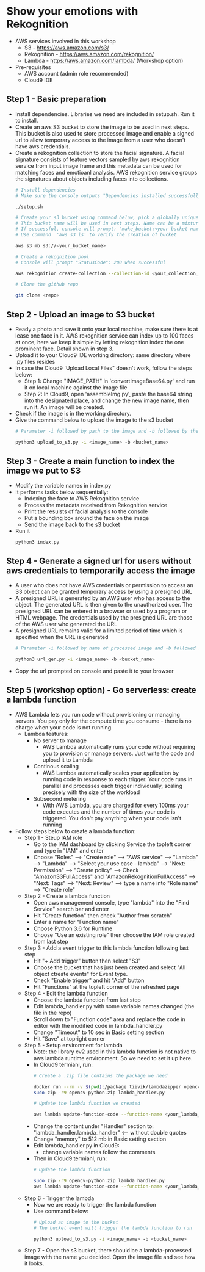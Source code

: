 # Show your emotions with Rekognition
<!-- TODO -->
<!-- Elaboration about the aws services used here S3 Rekognition Lambda -->
<!-- list the pre-requisites for the workshop -->
 - AWS services involved in this workshop
    - S3 - https://aws.amazon.com/s3/
    - Rekognition - https://aws.amazon.com/rekognition/
    - Lambda - https://aws.amazon.com/lambda/   (Workshop option)
 - Pre-requisites
    - AWS account (admin role recommended)
    - Cloud9 IDE

## Step 1 - Basic preparation
 - Install dependencies. Libraries we need are included in setup.sh. Run it to install.
 - Create an aws S3 bucket to store the image to be used in next steps. This bucket is also used to store processed image and enable a signed url to allow temporary access to the image from a user who doesn't have aws credentials. 
 - Create a rekognition collection to store the facial signature. A facial signature consists of feature vectors sampled by aws rekognition service from input image frame and this metadata can be used for matching faces and emotioanl analysis. AWS rekognition service groups the signatures about objects including faces into collections. 
    ```bash
    # Install dependencies
    # Make sure the console outputs "Dependencies installed successfully." 

    ./setup.sh

    # Create your s3 bucket using command below, pick a globally unique bucket name. 
    # This bucket name will be used in next steps. Name can be a mixture of lowercase letters and numbers.
    # If successful, console will prompt: "make_bucket:<your bucket name>"
    # Use command  'aws s3 ls' to verify the creation of bucket

    aws s3 mb s3://<your_bucket_name>

    # Create a rekognition pool 
    # Console will prompt "StatusCode": 200 when successful

    aws rekognition create-collection --collection-id <your_collection_name>

    # Clone the github repo

    git clone <repo>
    ```

## Step 2 - Upload an image to S3 bucket
 - Ready a photo and save it onto your local machine, make sure there is at lease one face in it. AWS rekognition service can index up to 100 faces at once, here we keep it simple by letting rekognition index the one prominent face. Detail shown in step 3.
 - Upload it to your Cloud9 IDE working directory: same directory where .py files resides
 - In case the Cloud9 'Upload Local Files" doesn't work, follow the steps below:
    - Step 1: Change "IMAGE_PATH" in 'convertImageBase64.py' and run it on local machine against the image file
    - Step 2: In Cloud9, open 'assembleImg.py', paste the base64 string into the designated place, and change the new image name, then run it. An image will be created.
 - Check if the image is in the working directory.
 - Give the command below to upload the image to the s3 bucket
    ```bash
    # Parameter -i followed by path to the image and -b followed by the bucket name are required

    python3 upload_to_s3.py -i <image_name> -b <bucket_name>
    ```

## Step 3 - Create a main function to index the image we put to S3 
 - Modify the variable names in index.py 
 - It performs tasks below sequentially: 
    - Indexing the face to AWS Rekognition service 
    - Process the metadata received from Rekognition service 
    - Print the resulsts of facial analysis to the console
    - Put a bounding box around the face on the image 
    - Send the image back to the s3 bucket 
 - Run it
    ```bash
    python3 index.py
    ```

## Step 4 - Generate a signed url for users without aws credentials to temporarily access the image
 - A user who does not have AWS credentials or permission to access an S3 object can be granted temporary access by using a presigned URL
 - A presigned URL is generated by an AWS user who has access to the object. The generated URL is then given to the unauthorized user. The presigned URL can be entered in a browser or used by a program or HTML webpage. The credentials used by the presigned URL are those of the AWS user who generated the URL
 - A presigned URL remains valid for a limited period of time which is specified when the URL is generated
    ```bash
    # Parameter -i followed by name of processed image and -b followed by the bucket name are required

    python3 url_gen.py -i <image_name> -b <bucket_name>
    ```
 - Copy the url prompted on console and paste it to your browser

## Step 5 (workshop option) - Go serverless: create a lambda function
 - AWS Lambda lets you run code without provisioning or managing servers. You pay only for the compute time you consume - there is no charge when your code is not running.
    - Lambda features:
        - No server to manage
            - AWS Lambda automatically runs your code without requiring you to provision or manage servers. Just write the code and upload it to Lambda
        - Continous scaling
            - AWS Lambda automatically scales your application by running code in response to each trigger. Your code runs in parallel and processes each trigger individually, scaling precisely with the size of the workload
        - Subsecond metering 
            - With AWS Lambda, you are charged for every 100ms your code executes and the number of times your code is triggered. You don't pay anything when your code isn't running
 - Follow steps below to create a lambda function:
    - Step 1 - Steup IAM role 
        - Go to the IAM dashboard by clicking Service the topleft corner and type in "IAM" and enter
        - Choose "Roles" --> "Create role" --> "AWS service" --> "Lambda" --> "Lambda" --> "Select your use case - lambda" --> "Next: Permission" --> "Create policy" --> Check "AmazonS3FullAccess" and "AmazonRekognitionFullAccess" --> "Next: Tags" --> "Next: Review" --> type a name into "Role name" --> "Create role"
    - Step 2 - Create a lambda function
        - Open aws management console, type "lambda" into the "Find Service" search bar and enter
        - Hit "Create function" then check "Author from scratch"
        - Enter a name for "Function name"
        - Choose Python 3.6 for Runtime
        - Choose "Use an existing role" then choose the IAM role created from last step
    - Step 3 - Add a event trigger to this lambda function following last step
        - Hit "+ Add trigger" button then select "S3"
        - Choose the bucket that has just been created and select "All object ctreate events" for Event type.
        - Check "Enable trigger" and hit "Add" button
        - Hit "Functions" at the topleft corner of the refreshed page
    - Step 4 - Edit the lambda function
        - Choose the lambda function from last step
        - Edit lambda_handler.py with some variable names changed (the file in the repo)
        - Scroll down to "Function code" area and replace the code in editor with the modified code in lambda_handler.py
        - Change "Timeout" to 10 sec in Basic setting section
        - Hit "Save" at topright corner
    - Step 5 - Setup environment for lambda
        - Note: the library cv2 used in this lambda function is not native to aws lambda runtime environment. So we need to set it up here. 
        - In Cloud9 termianl, run: 
            ```bash
            # Create a .zip file contains the package we need 

            docker run --rm -v $(pwd):/package tiivik/lambdazipper opencv-python 
            sudo zip -r9 opencv-python.zip lambda_handler.py

            # Update the lambda function we created

            aws lambda update-function-code --function-name <your_lambda_function_name> --zip-file fileb://opencv-python.zip
            ```
        - Change the content under "Handler" section to: "lambda_handler.lambda_handler" <-- without double quotes
        - Change "memory" to 512 mb in Basic setting section
        - Edit lambda_handler.py in Cloud9:
            - change variable names follow the comments
        - Then in Cloud9 termianl, run: 
            ```bash
            # Update the lambda function

            sudo zip -r9 opencv-python.zip lambda_handler.py
            aws lambda update-function-code --function-name <your_lambda_function_name> --zip-file fileb://opencv-python.zip
            ```
    - Step 6 - Trigger the lambda
        - Now we are ready to trigger the lambda function
        - Use command below:
            ```bash
            # Upload an image to the bucket
            # The bucket event will trigger the lambda function to run

            python3 upload_to_s3.py -i <image_name> -b <bucket_name>
            ```
    - Step 7 - Open the s3 bucket, there should be a lambda-processed image with the name you decided. Open the image file and see how it looks. 